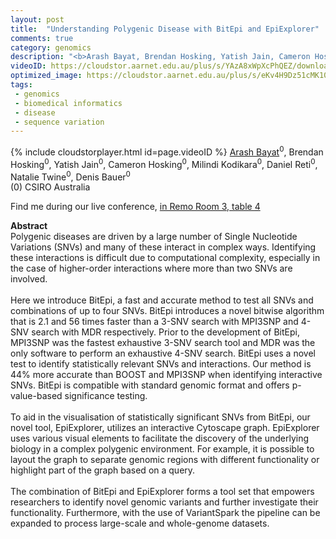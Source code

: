 ```yaml
---
layout: post
title:  "Understanding Polygenic Disease with BitEpi and EpiExplorer"
comments: true
category: genomics
description: "<b>Arash Bayat, Brendan Hosking, Yatish Jain, Cameron Hosking, Milindi Kodikara, Daniel Reti, Natalie Twine, Denis Bauer</b><br/>Polygenic diseases are driven by a large number of..."
videoID: https://cloudstor.aarnet.edu.au/plus/s/YAzA8xWpXcPhQEZ/download
optimized_image: https://cloudstor.aarnet.edu.au/plus/s/eKv4H9Dz51cMK10/download
tags:
 - genomics
 - biomedical informatics
 - disease
 - sequence variation
---
```

{% include cloudstorplayer.html id=page.videoID %}
<u>Arash Bayat</u><sup>0</sup>, Brendan Hosking<sup>0</sup>, Yatish Jain<sup>0</sup>, Cameron Hosking<sup>0</sup>, Milindi Kodikara<sup>0</sup>, Daniel Reti<sup>0</sup>, Natalie Twine<sup>0</sup>, Denis Bauer<sup>0</sup><br/>
\(0\) CSIRO Australia

Find me during our live conference, [in Remo Room 3, table 4](https://remo.co)

<b>Abstract</b><br/>
Polygenic diseases are driven by a large number of Single Nucleotide Variations \(SNVs\) and many of these interact in complex ways. Identifying these interactions is difficult due to computational complexity, especially in the case of higher-order interactions where more than two SNVs are involved. <br/><br/>Here we introduce BitEpi, a fast and accurate method to test all SNVs and combinations of up to four SNVs. BitEpi introduces a novel bitwise algorithm that is 2.1 and 56 times faster than a 3-SNV search with MPI3SNP and 4-SNV search with MDR respectively. Prior to the development of BitEpi, MPI3SNP was the fastest exhaustive 3-SNV search tool and MDR was the only software to perform an exhaustive 4-SNV search. BitEpi uses a novel test to identify statistically relevant SNVs and interactions. Our method is 44% more accurate than BOOST and MPI3SNP when identifying interactive SNVs. BitEpi is compatible with standard genomic format and offers p-value-based significance testing.  <br/><br/>To aid in the visualisation of statistically significant SNVs from BitEpi, our novel tool, EpiExplorer, utilizes an interactive Cytoscape graph. EpiExplorer uses various visual elements to facilitate the discovery of the underlying biology in a complex polygenic environment. For example, it is possible to layout the graph to separate genomic regions with different functionality or highlight part of the graph based on a query. <br/><br/>The combination of BitEpi and EpiExplorer forms a tool set that empowers researchers to identify novel genomic variants and further investigate their functionality. Furthermore, with the use of VariantSpark the pipeline can be expanded to process large-scale and whole-genome datasets.
